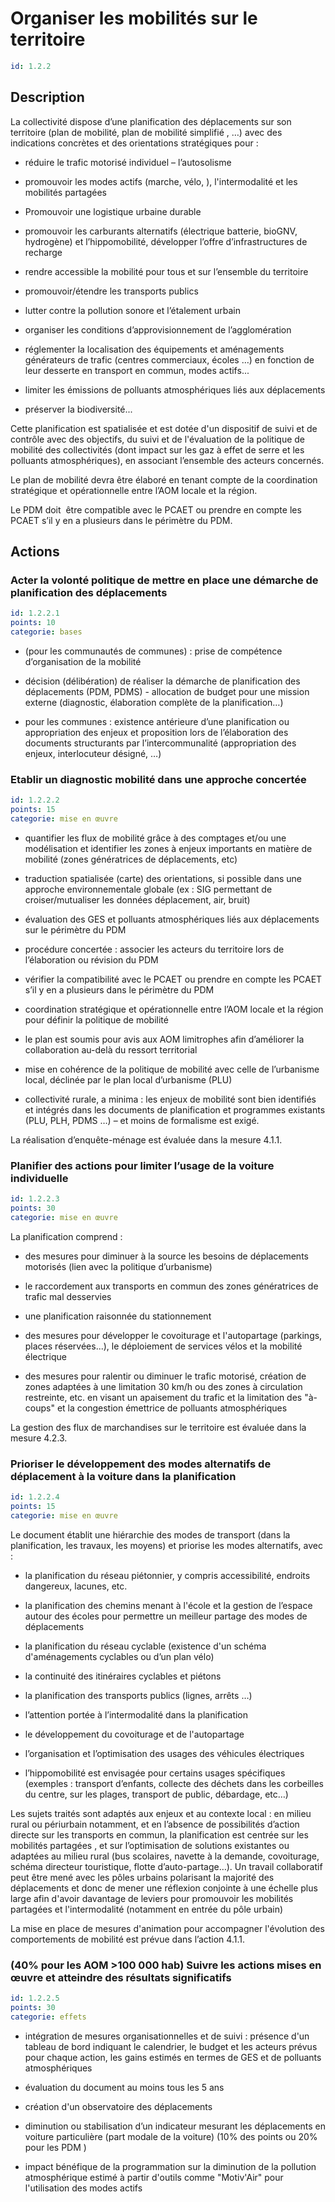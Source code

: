 # Organiser les mobilités sur le territoire
```yaml
id: 1.2.2
```
## Description
La collectivité dispose d’une planification des déplacements sur son territoire (plan de mobilité, plan de mobilité simplifié , …) avec des indications concrètes et des orientations stratégiques pour : 

- réduire le trafic motorisé individuel – l’autosolisme

- promouvoir les modes actifs (marche, vélo, ), l'intermodalité et les mobilités partagées

- Promouvoir une logistique urbaine durable

- promouvoir les carburants alternatifs (électrique batterie, bioGNV, hydrogène) et l’hippomobilité, développer l’offre d’infrastructures de recharge

- rendre accessible la mobilité pour tous et sur l’ensemble du territoire

- promouvoir/étendre les transports publics

- lutter contre la pollution sonore et l’étalement urbain

- organiser les conditions d’approvisionnement de l’agglomération

- réglementer la localisation des équipements et aménagements générateurs de trafic (centres commerciaux, écoles …) en fonction de leur desserte en transport en commun, modes actifs...

- limiter les émissions de polluants atmosphériques liés aux déplacements

- préserver la biodiversité...



Cette planification est spatialisée et est dotée d'un dispositif de suivi et de contrôle avec des objectifs, du suivi et de l'évaluation de la politique de mobilité des collectivités (dont impact sur les gaz à effet de serre et les polluants atmosphériques), en associant l’ensemble des acteurs concernés.



Le plan de mobilité devra être élaboré en tenant compte de la coordination stratégique et opérationnelle entre l’AOM locale et la région.

Le PDM doit  être compatible avec le PCAET ou prendre en compte les PCAET s’il y en a plusieurs dans le périmètre du PDM.





## Actions
### Acter la volonté politique de mettre en place une démarche de planification des déplacements
```yaml
id: 1.2.2.1
points: 10
categorie: bases
```
- (pour les communautés de communes) : prise de compétence d’organisation de la mobilité

- décision (délibération) de réaliser la démarche de planification des déplacements (PDM, PDMS) - allocation de budget pour une mission externe (diagnostic, élaboration complète de la planification…)

- pour les communes : existence antérieure d’une planification ou appropriation des enjeux et proposition lors de l’élaboration des documents structurants par l’intercommunalité (appropriation des enjeux, interlocuteur désigné, …)






### Etablir un diagnostic mobilité dans une approche concertée
```yaml
id: 1.2.2.2
points: 15
categorie: mise en œuvre
```
- quantifier les flux de mobilité grâce à des comptages et/ou une modélisation et identifier les zones à enjeux importants en matière de mobilité (zones génératrices de déplacements, etc)

- traduction spatialisée (carte) des orientations, si possible dans une approche environnementale globale (ex : SIG permettant de croiser/mutualiser les données déplacement, air, bruit)

-  évaluation des GES et polluants atmosphériques liés aux déplacements sur le périmètre du PDM

- procédure concertée : associer les acteurs du territoire lors de l’élaboration ou révision du PDM

- vérifier la compatibilité avec le PCAET ou prendre en compte les PCAET s’il y en a plusieurs dans le périmètre du PDM

- coordination stratégique et opérationnelle entre l’AOM locale et la région pour définir la politique de mobilité

- le plan est soumis pour avis aux AOM limitrophes afin d’améliorer la collaboration au-delà du ressort territorial

- mise en cohérence de la politique de mobilité avec celle de l’urbanisme local, déclinée par le plan local d’urbanisme (PLU)

- collectivité rurale, a minima : les enjeux de mobilité sont bien identifiés et intégrés dans les documents de planification et programmes existants (PLU, PLH, PDMS …) – et moins de formalisme est exigé.

La réalisation d’enquête-ménage est évaluée dans la mesure 4.1.1.




### Planifier des actions pour limiter l’usage de la voiture individuelle
```yaml
id: 1.2.2.3
points: 30
categorie: mise en œuvre
```
La planification comprend :

- des mesures pour diminuer à la source les besoins de déplacements motorisés (lien avec la politique d’urbanisme)

- le raccordement aux transports en commun des zones génératrices de trafic mal desservies

- une planification raisonnée du stationnement

- des mesures pour développer le covoiturage et l'autopartage (parkings, places réservées...), le déploiement de services vélos et la mobilité électrique

 - des mesures pour ralentir ou diminuer le trafic motorisé, création de zones adaptées à une limitation 30 km/h ou des zones à circulation restreinte, etc. en visant un apaisement du trafic et la limitation des "à-coups" et la congestion émettrice de polluants atmosphériques

La gestion des flux de marchandises sur le territoire est évaluée dans la mesure 4.2.3.




### Prioriser le développement des modes alternatifs de déplacement à la voiture dans la planification
```yaml
id: 1.2.2.4
points: 15
categorie: mise en œuvre
```
Le document établit une hiérarchie des modes de transport (dans la planification, les travaux, les moyens) et priorise les modes alternatifs, avec : 

- la planification du réseau piétonnier, y compris accessibilité, endroits dangereux, lacunes, etc. 

- la planification des chemins menant à l'école et la gestion de l’espace autour des écoles pour permettre un meilleur partage des modes de déplacements 

- la planification du réseau cyclable (existence d'un schéma d'aménagements cyclables ou d’un plan vélo)

- la continuité des itinéraires cyclables et piétons

- la planification des transports publics (lignes, arrêts …)

- l’attention portée à l’intermodalité dans la planification

- le développement du covoiturage et de l'autopartage

- l’organisation et l’optimisation des usages des véhicules électriques

- l’hippomobilité est envisagée pour certains usages spécifiques (exemples : transport d’enfants, collecte des déchets dans les corbeilles du centre, sur les plages, transport de public, débardage, etc…)



Les sujets traités sont adaptés aux enjeux et au contexte local : en milieu rural ou périurbain notamment, et en l’absence de possibilités d’action directe sur les transports en commun, la planification est centrée sur les mobilités partagées , et sur l’optimisation de solutions existantes ou adaptées au milieu rural (bus scolaires, navette à la demande, covoiturage, schéma directeur touristique, flotte d’auto-partage…). Un travail collaboratif peut être mené avec les pôles urbains polarisant la majorité des déplacements et donc de mener une réflexion conjointe à une échelle plus large afin d'avoir davantage de leviers pour promouvoir les  mobilités partagées et l'intermodalité (notamment en entrée du pôle urbain)

La mise en place de mesures d'animation pour accompagner l'évolution des comportements de mobilité est prévue dans l’action 4.1.1.






### (40% pour les AOM >100 000 hab) Suivre les actions mises en œuvre et atteindre des résultats significatifs
```yaml
id: 1.2.2.5
points: 30
categorie: effets
```
- intégration de mesures organisationnelles et de suivi : présence d'un tableau de bord indiquant le calendrier, le budget et les acteurs prévus pour chaque action, les gains estimés en termes de GES et de polluants atmosphériques

- évaluation du document au moins tous les 5 ans

- création d'un observatoire des déplacements 

- diminution ou stabilisation d’un indicateur mesurant les déplacements en voiture particulière (part modale de la voiture) (10% des points ou 20% pour les PDM )

- impact bénéfique de la programmation sur la diminution de la pollution atmosphérique estimé à partir d'outils comme "Motiv'Air" pour l'utilisation des modes actifs










